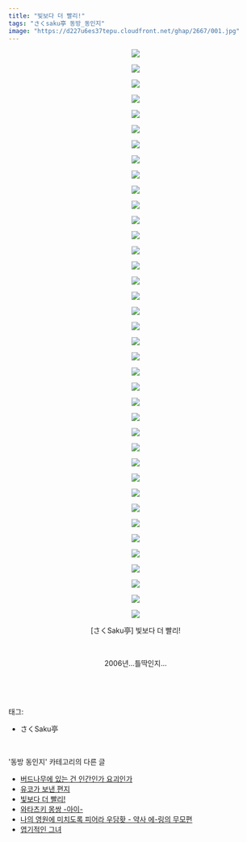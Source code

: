 ```yaml
---
title: "빛보다 더 빨리!"
tags: "さくsaku亭 동방_동인지"
image: "https://d227u6es37tepu.cloudfront.net/ghap/2667/001.jpg"
---
```

<div class="article">
<p style="text-align: center; clear: none; float: none;"><img src="{{ site.imgserver6 }}/ghap/2667/001.jpg"/></p>
<p style="text-align: center; clear: none; float: none;"><img src="{{ site.imgserver6 }}/ghap/2667/002.jpg"/></p>
<p style="text-align: center; clear: none; float: none;"><img src="{{ site.imgserver6 }}/ghap/2667/003.jpg"/></p>
<p style="text-align: center; clear: none; float: none;"><img src="{{ site.imgserver6 }}/ghap/2667/004.jpg"/></p>
<p style="text-align: center; clear: none; float: none;"><img src="{{ site.imgserver6 }}/ghap/2667/005.jpg"/></p>
<p style="text-align: center; clear: none; float: none;"><img src="{{ site.imgserver6 }}/ghap/2667/006.jpg"/></p>
<p style="text-align: center; clear: none; float: none;"><img src="{{ site.imgserver6 }}/ghap/2667/007.jpg"/></p>
<p style="text-align: center; clear: none; float: none;"><img src="{{ site.imgserver6 }}/ghap/2667/008.jpg"/></p>
<p style="text-align: center; clear: none; float: none;"><img src="{{ site.imgserver6 }}/ghap/2667/009.jpg"/></p>
<p style="text-align: center; clear: none; float: none;"><img src="{{ site.imgserver6 }}/ghap/2667/010.jpg"/></p>
<p style="text-align: center; clear: none; float: none;"><img src="{{ site.imgserver6 }}/ghap/2667/011.jpg"/></p>
<p style="text-align: center; clear: none; float: none;"><img src="{{ site.imgserver6 }}/ghap/2667/012.jpg"/></p>
<p style="text-align: center; clear: none; float: none;"><img src="{{ site.imgserver6 }}/ghap/2667/013.jpg"/></p>
<p style="text-align: center; clear: none; float: none;"><img src="{{ site.imgserver6 }}/ghap/2667/014.jpg"/></p>
<p style="text-align: center; clear: none; float: none;"><img src="{{ site.imgserver6 }}/ghap/2667/015.jpg"/></p>
<p style="text-align: center; clear: none; float: none;"><img src="{{ site.imgserver6 }}/ghap/2667/016.jpg"/></p>
<p style="text-align: center; clear: none; float: none;"><img src="{{ site.imgserver6 }}/ghap/2667/017.jpg"/></p>
<p style="text-align: center; clear: none; float: none;"><img src="{{ site.imgserver6 }}/ghap/2667/018.jpg"/></p>
<p style="text-align: center; clear: none; float: none;"><img src="{{ site.imgserver6 }}/ghap/2667/019.jpg"/></p>
<p style="text-align: center; clear: none; float: none;"><img src="{{ site.imgserver6 }}/ghap/2667/020.jpg"/></p>
<p style="text-align: center; clear: none; float: none;"><img src="{{ site.imgserver6 }}/ghap/2667/021.jpg"/></p>
<p style="text-align: center; clear: none; float: none;"><img src="{{ site.imgserver6 }}/ghap/2667/022.jpg"/></p>
<p style="text-align: center; clear: none; float: none;"><img src="{{ site.imgserver6 }}/ghap/2667/023.jpg"/></p>
<p style="text-align: center; clear: none; float: none;"><img src="{{ site.imgserver6 }}/ghap/2667/024.jpg"/></p>
<p style="text-align: center; clear: none; float: none;"><img src="{{ site.imgserver6 }}/ghap/2667/025.jpg"/></p>
<p style="text-align: center; clear: none; float: none;"><img src="{{ site.imgserver6 }}/ghap/2667/026.jpg"/></p>
<p style="text-align: center; clear: none; float: none;"><img src="{{ site.imgserver6 }}/ghap/2667/027.jpg"/></p>
<p style="text-align: center; clear: none; float: none;"><img src="{{ site.imgserver6 }}/ghap/2667/028.jpg"/></p>
<p style="text-align: center; clear: none; float: none;"><img src="{{ site.imgserver6 }}/ghap/2667/029.jpg"/></p>
<p style="text-align: center; clear: none; float: none;"><img src="{{ site.imgserver6 }}/ghap/2667/030.jpg"/></p>
<p style="text-align: center; clear: none; float: none;"><img src="{{ site.imgserver6 }}/ghap/2667/031.jpg"/></p>
<p style="text-align: center; clear: none; float: none;"><img src="{{ site.imgserver6 }}/ghap/2667/032.jpg"/></p>
<p style="text-align: center; clear: none; float: none;"><img src="{{ site.imgserver6 }}/ghap/2667/033.jpg"/></p>
<p style="text-align: center; clear: none; float: none;"><img src="{{ site.imgserver6 }}/ghap/2667/034.jpg"/></p>
<p style="text-align: center; clear: none; float: none;"><img src="{{ site.imgserver6 }}/ghap/2667/035.jpg"/></p>
<p style="text-align: center; clear: none; float: none;"><img src="{{ site.imgserver6 }}/ghap/2667/036.jpg"/></p>
<p style="text-align: center; clear: none; float: none;"><img src="{{ site.imgserver6 }}/ghap/2667/037.jpg"/></p>
<p style="text-align: center; clear: none; float: none;"><img src="{{ site.imgserver6 }}/ghap/2667/038.jpg"/></p>
<p style="text-align: center; clear: none; float: none;">[さくSaku亭] 빛보다 더 빨리!</p>
<p style="text-align: center; clear: none; float: none;"><br/></p>
<p style="text-align: center; clear: none; float: none;">2006년...틀딱인지...</p>
<p><br/></p>
</div><br/>
<div class="tagTrail">
<p>태그: </p>
<ul>
<li>さくSaku亭</li>
</ul>
</div><br/>
<div class="another">
<p>'동방 동인지' 카테고리의 다른 글</p>
<ul>
<li><a href="/ghap_2669">버드나무에 있는 건 인간인가 요괴인가</a></li>
<li><a href="/ghap_2668">유코가 보낸 편지</a></li>
<li><a href="/ghap_2667">빛보다 더 빨리!</a></li>
<li><a href="/ghap_2666">와타츠키 몽쌍 -아이-</a></li>
<li><a href="/ghap_2665">나의 영원에 미치도록 피어라 우담홧 - 약사 에-링의 무모편</a></li>
<li><a href="/ghap_2664">엽기적인 그녀</a></li>
</ul>
</div><br/>
<div class="cb_module cb_fluid">
<div class="cb_wrt cb_profile">
</div><!-- commentList close -->
</div><br/>

